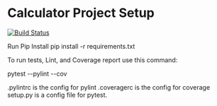 # Calculator Project Setup  
[![Build Status](https://app.travis-ci.com/mdmrts/calculator.svg?branch=main)](https://app.travis-ci.com/mdmrts/calculator)  


Run Pip Install
pip install -r requirements.txt

To run tests, Lint, and Coverage report use this command:

pytest  --pylint --cov

.pylintrc is the config for pylint
.coveragerc is the config for coverage
setup.py is a config file for pytest.

